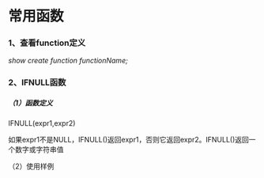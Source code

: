 # 常用函数

### 1、查看function定义

_show create function functionName;_

### 2、IFNULL函数

##### （1）函数定义

IFNULL\(expr1,expr2\)

如果expr1不是NULL，IFNULL\(\)返回expr1，否则它返回expr2。IFNULL\(\)返回一个数字或字符串值

（2）使用样例



